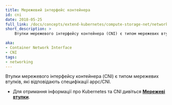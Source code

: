 ```yaml
---
title: Мережевий інтерфейс контейнера
id: cni
date: 2018-05-25
full_link: /docs/concepts/extend-kubernetes/compute-storage-net/network-plugins/
short_description: >
    Втулки мережевого інтерфейсу контейнера (CNI) є типом мережевих втулків, які відповідають специфікації appc/CNI.

aka:
- Container Network Interface
- CNI
tags:
- networking 
---
```


Втулки мережевого інтерфейсу контейнера (CNI) є типом мережевих втулків, які відповідають специфікації appc/CNI.

<!--more-->

* Для отримання інформації про Kubernetes та CNI дивіться [**Мережеві втулки**](/docs/concepts/extend-kubernetes/compute-storage-net/network-plugins/).
